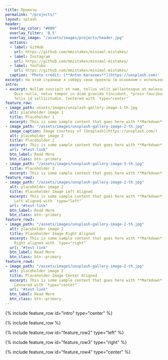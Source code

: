 ```yaml
---
title: Проекты
permalink: "/projects/"
layout: splash
header:
  overlay_color: "#000"
  overlay_filter: '0.5'
  overlay_image: "/assets/images/projects/header.jpg"
  actions:
  - label: GitHub
    url: https://github.com/mmistakes/minimal-mistakes/
  - label: Instagram
    url: https://github.com/mmistakes/minimal-mistakes/
  - label: YouTube
    url: https://github.com/mmistakes/minimal-mistakes/
  caption: 'Photo credit: [**Anton Karazeev**](https://unsplash.com)'
excerpt: На этой странице я соберу свои проекты (в основном с использованием Raspberry Pi и Arduino).
intro:
- excerpt: Nullam suscipit et nam, tellus velit pellentesque at malesuada, enim eaque.
    Quis nulla, netus tempor in diam gravida tincidunt, *proin faucibus* voluptate
    felis id sollicitudin. Centered with `type="center"`
feature_row:
- image_path: assets/images/unsplash-gallery-image-1-th.jpg
  alt: placeholder image 1
  title: Placeholder 1
  excerpt: This is some sample content that goes here with **Markdown** formatting.
- image_path: "/assets/images/unsplash-gallery-image-2-th.jpg"
  image_caption: Image courtesy of [Unsplash](https://unsplash.com/)
  alt: placeholder image 2
  title: Placeholder 2
  excerpt: This is some sample content that goes here with **Markdown** formatting.
  url: "#test-link"
  btn_label: Read More
  btn_class: btn--primary
- image_path: "/assets/images/unsplash-gallery-image-3-th.jpg"
  title: Placeholder 3
  excerpt: This is some sample content that goes here with **Markdown** formatting.
feature_row2:
- image_path: "/assets/images/unsplash-gallery-image-2-th.jpg"
  alt: placeholder image 2
  title: Placeholder Image Left Aligned
  excerpt: This is some sample content that goes here with **Markdown** formatting.
    Left aligned with `type="left"`
  url: "#test-link"
  btn_label: Read More
  btn_class: btn--primary
feature_row3:
- image_path: "/assets/images/unsplash-gallery-image-2-th.jpg"
  alt: placeholder image 2
  title: Placeholder Image Right Aligned
  excerpt: This is some sample content that goes here with **Markdown** formatting.
    Right aligned with `type="right"`
  url: "#test-link"
  btn_label: Read More
  btn_class: btn--primary
feature_row4:
- image_path: "/assets/images/unsplash-gallery-image-2-th.jpg"
  alt: placeholder image 2
  title: Placeholder Image Center Aligned
  excerpt: This is some sample content that goes here with **Markdown** formatting.
    Centered with `type="center"`
  url: "#test-link"
  btn_label: Read More
  btn_class: btn--primary
---
```


{% include feature_row id="intro" type="center" %}

{% include feature_row %}

{% include feature_row id="feature_row2" type="left" %}

{% include feature_row id="feature_row3" type="right" %}

{% include feature_row id="feature_row4" type="center" %}
